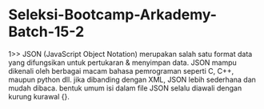 # Seleksi-Bootcamp-Arkademy-Batch-15-2

1>> JSON (JavaScript Object Notation) merupakan salah satu format data yang difungsikan untuk pertukaran & menyimpan data. JSON mampu dikenali oleh berbagai macam bahasa pemrograman seperti C, C++, maupun python dll. jika dibanding dengan XML, JSON lebih sederhana dan mudah dibaca. bentuk umum isi dalam file JSON selalu diawali dengan kurung kurawal {}.
